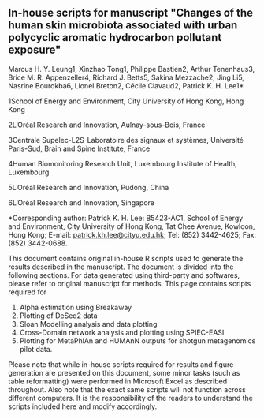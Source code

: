 ## In-house scripts for manuscript "Changes of the human skin microbiota associated with urban polycyclic aromatic hydrocarbon pollutant exposure"

Marcus H. Y. Leung1, Xinzhao Tong1, Philippe Bastien2, Arthur Tenenhaus3, Brice M. R. Appenzeller4, Richard J. Betts5, Sakina Mezzache2, Jing Li5, Nasrine Bourokba6, Lionel Breton2, Cécile Clavaud2, Patrick K. H. Lee1* 

1School of Energy and Environment, City University of Hong Kong, Hong Kong

2L’Oréal Research and Innovation, Aulnay-sous-Bois, France

3Centrale Supelec-L2S-Laboratoire des signaux et systèmes, Université Paris-Sud, Brain and Spine Institute, France

4Human Biomonitoring Research Unit, Luxembourg Institute of Health, Luxembourg

5L’Oréal Research and Innovation, Pudong, China

6L’Oréal Research and Innovation, Singapore

*Corresponding author: Patrick K. H. Lee: B5423-AC1, School of Energy and Environment, City University of Hong Kong, Tat Chee Avenue, Kowloon, Hong Kong; E-mail: patrick.kh.lee@cityu.edu.hk; Tel: (852) 3442-4625; Fax: (852) 3442-0688.

This document contains original in-house R scripts used to generate the results described in the manuscript. The document is divided into the following sections. For data generated using third-party and softwares, please refer to original manuscript for methods. This page contains scripts required for

1) Alpha estimation using Breakaway
2) Plotting of DeSeq2 data
3) Sloan Modelling analysis and data plotting
4) Cross-Domain network analysis and plotting using SPIEC-EASI
5) Plotting for MetaPhlAn and HUMAnN outputs for shotgun metagenomics pilot data.

Please note that while in-house scripts required for results and figure generation are presented on this document, some minor tasks (such as table reformatting) were performed in Microsoft Excel as described throughout. Also note that the exact same scripts will not function across different computers. It is the responsibility of the readers to understand the scripts included here and modify accordingly.
